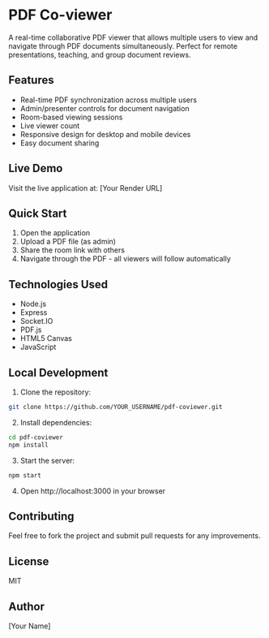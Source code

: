 # PDF Co-viewer

A real-time collaborative PDF viewer that allows multiple users to view and navigate through PDF documents simultaneously. Perfect for remote presentations, teaching, and group document reviews.

## Features

- Real-time PDF synchronization across multiple users
- Admin/presenter controls for document navigation
- Room-based viewing sessions
- Live viewer count
- Responsive design for desktop and mobile devices
- Easy document sharing

## Live Demo

Visit the live application at: [Your Render URL]

## Quick Start

1. Open the application
2. Upload a PDF file (as admin)
3. Share the room link with others
4. Navigate through the PDF - all viewers will follow automatically

## Technologies Used

- Node.js
- Express
- Socket.IO
- PDF.js
- HTML5 Canvas
- JavaScript

## Local Development

1. Clone the repository:
```bash
git clone https://github.com/YOUR_USERNAME/pdf-coviewer.git
```

2. Install dependencies:
```bash
cd pdf-coviewer
npm install
```

3. Start the server:
```bash
npm start
```

4. Open http://localhost:3000 in your browser

## Contributing

Feel free to fork the project and submit pull requests for any improvements.

## License

MIT

## Author

[Your Name]